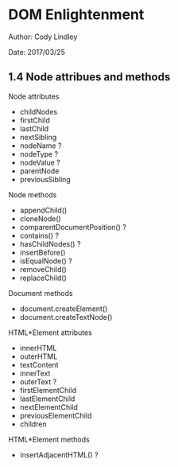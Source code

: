 # DOM Enlightenment

Author: Cody Lindley

Date: 2017/03/25

## 1.4 Node attribues and methods

Node attributes

* childNodes
* firstChild
* lastChild
* nextSibling
* nodeName ?
* nodeType ?
* nodeValue ?
* parentNode
* previousSibling

Node methods

* appendChild()
* cloneNode()
* comparentDocumentPosition() ?
* contains() ?
* hasChildNodes() ?
* insertBefore()
* isEqualNode() ?
* removeChild()
* replaceChild()

Document methods

* document.createElement()
* document.createTextNode()

HTML*Element attributes

* innerHTML
* outerHTML
* textContent
* innerText 
* outerText ?
* firstElementChild
* lastElementChild
* nextElementChild
* previousElementChild
* children

HTML*Element methods

* insertAdjacentHTML() ?
